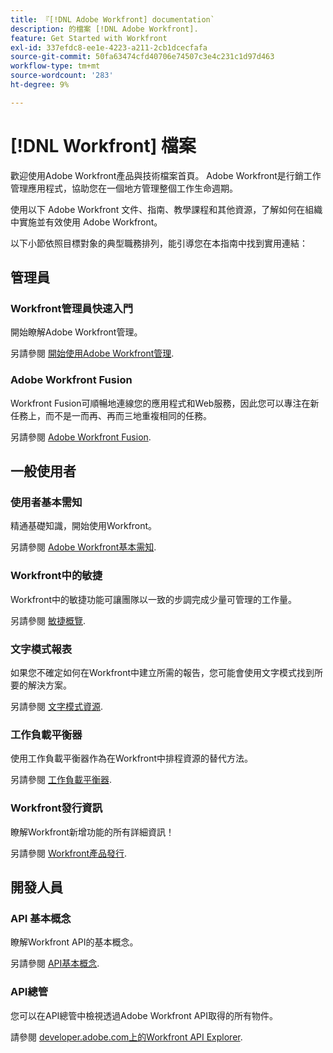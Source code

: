 ```yaml
---
title: 『[!DNL Adobe Workfront] documentation`
description: 的檔案 [!DNL Adobe Workfront].
feature: Get Started with Workfront
exl-id: 337efdc8-ee1e-4223-a211-2cb1dcecfafa
source-git-commit: 50fa63474cfd40706e74507c3e4c231c1d97d463
workflow-type: tm+mt
source-wordcount: '283'
ht-degree: 9%

---
```


# [!DNL Workfront] 檔案

歡迎使用Adobe Workfront產品與技術檔案首頁。 Adobe Workfront是行銷工作管理應用程式，協助您在一個地方管理整個工作生命週期。

使用以下 Adobe Workfront 文件、指南、教學課程和其他資源，了解如何在組織中實施並有效使用 Adobe Workfront。

以下小節依照目標對象的典型職務排列，能引導您在本指南中找到實用連結：

## 管理員

### Workfront管理員快速入門

開始瞭解Adobe Workfront管理。

另請參閱 [開始使用Adobe Workfront管理](/help/quicksilver/administration-and-setup/get-started-wf-administration/get-started-with-wf-administration.md).

### Adobe Workfront Fusion

Workfront Fusion可順暢地連線您的應用程式和Web服務，因此您可以專注在新任務上，而不是一而再、再而三地重複相同的任務。

另請參閱 [Adobe Workfront Fusion](/help/quicksilver/workfront-fusion/workfront-fusion-2.md).

## 一般使用者

### 使用者基本需知

精通基礎知識，開始使用Workfront。

另請參閱 [Adobe Workfront基本需知](/help/quicksilver/workfront-basics/workfront-basics.md).

### Workfront中的敏捷

Workfront中的敏捷功能可讓團隊以一致的步調完成少量可管理的工作量。

另請參閱 [敏捷概覽](/help/quicksilver/agile/agile-overview.md).

### 文字模式報表

如果您不確定如何在Workfront中建立所需的報告，您可能會使用文字模式找到所要的解決方案。

另請參閱 [文字模式資源](/help/quicksilver/reports-and-dashboards/reports/text-mode/text-mode-resources.md).

### 工作負載平衡器

使用工作負載平衡器作為在Workfront中排程資源的替代方法。

另請參閱 [工作負載平衡器](/help/quicksilver/resource-mgmt/workload-balancer/workload-balancer.md).

### Workfront發行資訊

瞭解Workfront新增功能的所有詳細資訊！

另請參閱 [Workfront產品發行](/help/quicksilver/product-announcements/product-releases/product-releases.md).

## 開發人員

### API 基本概念

瞭解Workfront API的基本概念。

另請參閱 [API基本概念](/help/quicksilver/wf-api/general/api-basics.md).

### API總管

您可以在API總管中檢視透過Adobe Workfront API取得的所有物件。

請參閱 [developer.adobe.com上的Workfront API Explorer](https://developer.adobe.com/workfront/api-explorer/).
